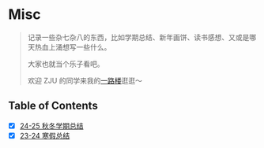 # Misc

> 记录一些杂七杂八的东西，比如学期总结、新年画饼、读书感想、又或是哪天热血上涌想写一些什么。
>
> 大家也就当个乐子看吧。
>
> 欢迎 ZJU 的同学来我的[一路楼](https://www.cc98.org/topic/6152191)逛逛～

## Table of Contents

- [x] [24-25 秋冬学期总结](summary/24-25_first_summary.md)
- [x] [23-24 寒假总结](summary/23-24_winter_summary.md)
